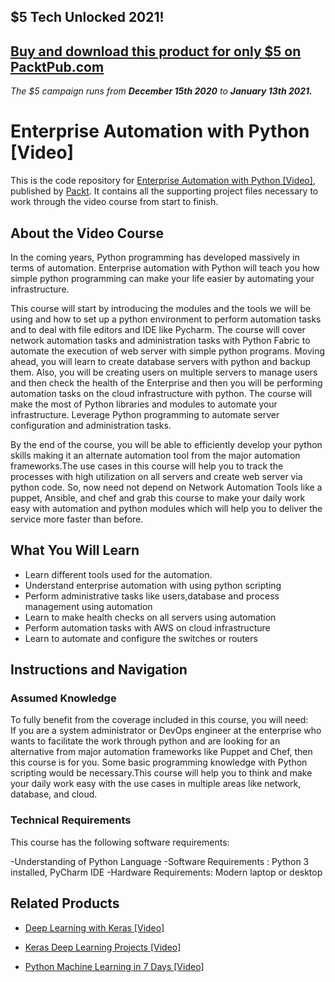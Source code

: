 ## $5 Tech Unlocked 2021!
[Buy and download this product for only $5 on PacktPub.com](https://www.packtpub.com/)
-----
*The $5 campaign         runs from __December 15th 2020__ to __January 13th 2021.__*

# Enterprise Automation with Python [Video]
This is the code repository for [Enterprise Automation with Python [Video]](https://www.packtpub.com/networking-and-servers/enterprise-automation-python-video?utm_source=github&utm_medium=repository&utm_campaign=9781788470247), published by [Packt](https://www.packtpub.com/?utm_source=github). It contains all the supporting project files necessary to work through the video course from start to finish.
## About the Video Course
In the coming years, Python programming has developed massively in terms of automation. Enterprise automation with Python will teach you how simple python programming can make your life easier by automating your infrastructure.

This course will start by introducing the modules and the tools we will be using and how to set up a python environment to perform automation tasks and to deal with file editors and IDE like Pycharm. The course will cover network automation tasks and administration tasks with Python Fabric to automate the execution of web server with simple python programs. Moving ahead, you will learn to create database servers with python and backup them. Also, you will be creating users on multiple servers to manage users and then check the health of the Enterprise and then you will be performing automation tasks on the cloud infrastructure with python. The course will make the most of Python libraries and modules to automate your infrastructure. Leverage Python programming to automate server configuration and administration tasks. 

By the end of the course, you will be able to efficiently develop your python skills making it an alternate automation tool from the major automation frameworks.The use cases in this course will help you to track the processes with high utilization on all servers and create web server via python code. So, now need not depend on Network Automation Tools like a puppet, Ansible, and chef and grab this course to make your daily work easy with automation and python modules which will help you to deliver the service more faster than before.


<H2>What You Will Learn</H2>
<DIV class=book-info-will-learn-text>
<UL>
<LI><SPAN id=what_you_will_learn_c class=sugar_field>Learn different tools used for the automation. </SPAN>
<LI><SPAN id=what_you_will_learn_c class=sugar_field>Understand enterprise automation with using python scripting</SPAN> 
<LI><SPAN id=what_you_will_learn_c class=sugar_field>Perform administrative tasks like users,database and process management using automation</SPAN> 
<LI><SPAN id=what_you_will_learn_c class=sugar_field>Learn to make health checks on all servers using automation </SPAN>
<LI><SPAN id=what_you_will_learn_c class=sugar_field>Perform automation tasks with AWS on cloud infrastructure</SPAN> 
<LI><SPAN id=what_you_will_learn_c class=sugar_field>Learn to automate and configure the switches or routers</SPAN> </LI></UL></DIV>

## Instructions and Navigation
### Assumed Knowledge
To fully benefit from the coverage included in this course, you will need:<br/>
If you are a system administrator or DevOps engineer at the enterprise who wants to facilitate the work through python and are looking for an alternative from major automation frameworks like Puppet and Chef, then this course is for you. Some basic programming knowledge with Python scripting would be necessary.This course will help you to think and make your daily work easy with the use cases in multiple areas like network, database, and cloud.
### Technical Requirements
This course has the following software requirements:<br/>

-Understanding of Python Language
-Software Requirements : Python 3 installed, PyCharm IDE
-Hardware Requirements: Modern laptop or desktop


## Related Products
* [Deep Learning with Keras [Video]](https://www.packtpub.com/big-data-and-business-intelligence/deep-learning-keras-video?utm_source=github&utm_medium=repository&utm_campaign=9781789138597)

* [Keras Deep Learning Projects [Video]](https://www.packtpub.com/big-data-and-business-intelligence/keras-deep-learning-projects-video?utm_source=github&utm_medium=repository&utm_campaign=9781788624688)

* [Python Machine Learning in 7 Days [Video]](https://www.packtpub.com/big-data-and-business-intelligence/python-machine-learning-7-days-video?utm_source=github&utm_medium=repository&utm_campaign=9781788999137)

